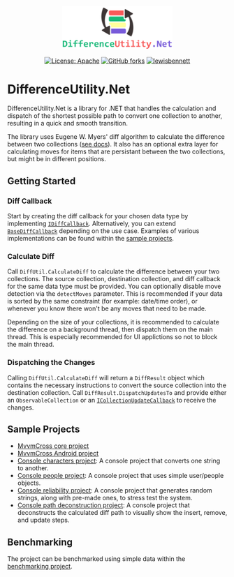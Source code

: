 <div align="center">

  <img src="assets/logo.png" width="50%" height="50%">
  
  [![License: Apache](https://img.shields.io/badge/License-Apache-blue.svg)](https://opensource.org/licenses/Apache-2.0)
  [![GitHub forks](https://img.shields.io/nuget/dt/DifferenceUtility.Net.svg)](https://www.nuget.org/packages/DifferenceUtility.Net/)
  [![lewisbennett](https://circleci.com/gh/lewisbennett/difference-utility-net.svg?style=svg)](https://circleci.com/gh/lewisbennett/difference-utility-net)
  
</div>

# DifferenceUtility.Net

DifferenceUtility.Net is a library for .NET that handles the calculation and dispatch of the shortest possible path to convert one collection to another, resulting in a quick and smooth transition.

The library uses Eugene W. Myers' diff algorithm to calculate the difference between two collections ([see docs](docs)). It also has an optional extra layer for calculating moves for items that are persistant between the two collections, but might be in different positions.

## Getting Started

### Diff Callback

Start by creating the diff callback for your chosen data type by implementing [`IDiffCallback`](src/DifferenceUtility.Net/Base/IDiffCallback.cs). Alternatively, you can extend [`BaseDiffCallback`](src/DifferenceUtility.Net/Base/BaseDiffCallback.cs) depending on the use case. Examples of various implementations can be found within the [sample projects](samples).

### Calculate Diff

Call `DiffUtil.CalculateDiff` to calculate the difference between your two collections. The source collection, destination collection, and diff callback for the same data type must be provided. You can optionally disable move detection via the `detectMoves` parameter. This is recommended if your data is sorted by the same constraint (for example: date/time order), or whenever you know there won't be any moves that need to be made.

Depending on the size of your collections, it is recommended to calculate the difference on a background thread, then dispatch them on the main thread. This is especially recommended for UI applictions so not to block the main thread.


### Dispatching the Changes

Calling `DiffUtil.CalculateDiff` will return a `DiffResult` object which contains the necessary instructions to convert the source collection into the destination collection. Call `DiffResult.DispatchUpdatesTo` and provide either an `ObservableCollection` or an [`ICollectionUpdateCallback`](src/DifferenceUtility.Net/Base/ICollectionUpdateCallback.cs) to receive the changes.

## Sample Projects

* [MvvmCross core project](samples/Sample.MvvmCross.Core)
* [MvvmCross Android project](samples/Sample.MvvmCross.Droid)
* [Console characters project](samples/Sample.NetConsole.Characters): A console project that converts one string to another.
* [Console people project](samples/Sample.NetConsole.People): A console project that uses simple user/people objects.
* [Console reliability project](samples/Sample.NetConsole.Reliability): A console project that generates random strings, along with pre-made ones, to stress test the system.
* [Console path deconstruction project](samples/Sample.NetConsole.PathDeconstruction): A console project that deconstructs the calculated diff path to visually show the insert, remove, and update steps.

## Benchmarking

The project can be benchmarked using simple data within the [benchmarking project](src/DifferenceUtility.Net.Benchmarks).
